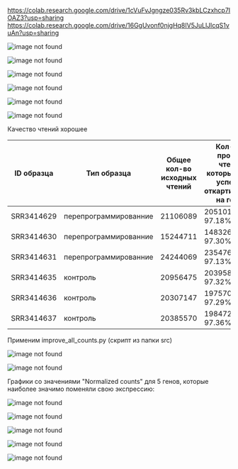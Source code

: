 https://colab.research.google.com/drive/1cVuFvJgngze035Rv3kbLCzxhcp7IOAZ3?usp=sharing  
https://colab.research.google.com/drive/16GgUvonf0njgHq8IV5JuLlJlcqS1vuAn?usp=sharing  

![image not found](https://raw.githubusercontent.com/princecorwinofamber/bioinf_ads_hw3/main/general_statistics.png)

![image not found](https://raw.githubusercontent.com/princecorwinofamber/bioinf_ads_hw3/main/numbers_of_reads.png)

![image not found](https://raw.githubusercontent.com/princecorwinofamber/bioinf_ads_hw3/main/percentages.png)

![image not found](https://raw.githubusercontent.com/princecorwinofamber/bioinf_ads_hw3/main/sequence_quality_histograms.png)

![image not found](https://raw.githubusercontent.com/princecorwinofamber/bioinf_ads_hw3/main/per_sequence_quality_scores.png)

![image not found](https://raw.githubusercontent.com/princecorwinofamber/bioinf_ads_hw3/main/per_sequence_gc_content.png)

Качество чтений хорошее


| ID образца | Тип образца | Общее кол-во исходных чтений | Кол-во и процент чтений, которые были успешно откартированы на геном | Кол-во и процент уникально откартированных чтений | Общее кол-во чтений, которые попали на гены |
| ------------- | ------------- | --- | --- | --- | --- |
| SRR3414629  | перепрограммированние  | 21106089 | 20510113, 97.18% | 18375888, 87.06% | 16049609 |
| SRR3414630  | перепрограммированние  | 15244711 | 14832680, 97.30% | 13186139, 86.50% | 11465324 |
| SRR3414631  | перепрограммированние  | 24244069 | 23547686, 97.13%  | 20928945, 86.33% | 18408851 |
| SRR3414635  | контроль  | 20956475 | 20395865, 97.32% | 18428317, 87.94% | 16275997 |
| SRR3414636  | контроль  | 20307147 | 19757059, 97.29% | 17825380, 87.78% | 15757580 |
| SRR3414637  | контроль  | 20385570 | 19847291, 97.36% | 17844858, 87.54% | 15736978 |



Применим improve_all_counts.py (скрипт из папки src)

![image not found](https://raw.githubusercontent.com/princecorwinofamber/bioinf_ads_hw3/main/ma_plot.png)

![image not found](https://raw.githubusercontent.com/princecorwinofamber/bioinf_ads_hw3/main/heat_map.png)

Графики со значениями "Normalized counts" для 5 генов, которые наиболее значимо поменяли свою экспрессию:

![image not found](https://raw.githubusercontent.com/princecorwinofamber/bioinf_ads_hw3/main/gene_5409.png)

![image not found](https://raw.githubusercontent.com/princecorwinofamber/bioinf_ads_hw3/main/gene_265.png)

![image not found](https://raw.githubusercontent.com/princecorwinofamber/bioinf_ads_hw3/main/gene_7443.png)

![image not found](https://raw.githubusercontent.com/princecorwinofamber/bioinf_ads_hw3/main/gene_11796.png)

![image not found](https://raw.githubusercontent.com/princecorwinofamber/bioinf_ads_hw3/main/gene_17923.png)

